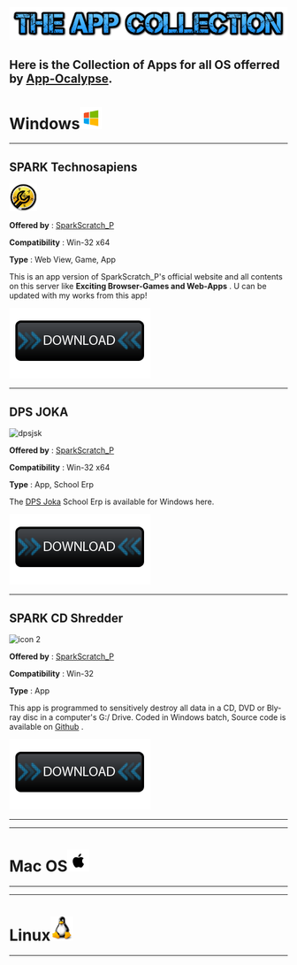 

![i](https://raw.githubusercontent.com/App-ocalypse/App-ocalypse/gh-pages/cooltext375090719842647.png)

## Here is the Collection of Apps for all OS offerred by [App-Ocalypse](https://app-ocalypse.github.io/App-ocalypse/).


# Windows<img src="https://raw.githubusercontent.com/App-ocalypse/Appbox/gh-pages/win.png" width="40"/>
---
## SPARK Technosapiens
<img src="https://raw.githubusercontent.com/App-ocalypse/App-ocalypse/gh-pages/SPARK%20icon.jpg" alt="icon 1" width="50"/> 

**Offered by** : [SparkScratch_P](https://github.com/SparkScratch-P) 

 **Compatibility** : Win-32 x64
 
**Type** : Web View, Game, App

 This is an app version of SparkScratch_P's official website and all contents on this server like **Exciting Browser-Games and Web-Apps** . U can be updated with my works from this app!
 
  [![download](https://github.com/App-ocalypse/App-ocalypse/blob/gh-pages/download_btn.png?raw=true)](https://drive.google.com/file/d/1TciFiOoneijTFMtjfBM7Nekzx1i9M5Gj/view?usp=sharing)

 ---
 
## DPS JOKA
<img src="https://dpsjoka.com/wp-content/uploads/2019/10/logo-y.png" alt="dpsjsk" width="50"/> 

**Offered by** : [SparkScratch_P](https://github.com/SparkScratch-P) 

 **Compatibility** : Win-32 x64
 
**Type** : App, School Erp

 The [DPS Joka](http://dpsjoka.com/) School Erp is available for Windows here. 
 
  [![download](https://github.com/App-ocalypse/App-ocalypse/blob/gh-pages/download_btn.png?raw=true)](https://drive.google.com/file/d/1BL6RY25eG72Ys9mg9Q_PBcSvgTnUASnF/view?usp=sharing)

---

## SPARK CD Shredder
<img src="https://raw.githubusercontent.com/SparkScratch-P/Disc-Shredder/main/CD-Shredder.ico" alt="icon 2" width="50"/> 

**Offered by** : [SparkScratch_P](https://github.com/SparkScratch-P)

 **Compatibility** : Win-32 
 
**Type** : App

 This app is programmed to sensitively destroy all data in a CD, DVD or Bly-ray disc in a computer's G:/ Drive. Coded in Windows batch, Source code is available on [Github](https://github.com/SparkScratch-P/SPARK-CD-SHredder) .
 
  [![download](https://github.com/App-ocalypse/App-ocalypse/blob/gh-pages/download_btn.png?raw=true)](https://raw.githubusercontent.com/SparkScratch-P/Disc-Shredder/main/SPARK%20CD%20Shredder.exe)
  
  ---
---
# Mac OS<img src="https://github.com/App-ocalypse/Appbox/blob/gh-pages/MAc.png?raw=true" width="40"/>
---
---
# Linux<img src="https://github.com/App-ocalypse/Appbox/blob/gh-pages/linux.png?raw=true" width="40"/>
---
